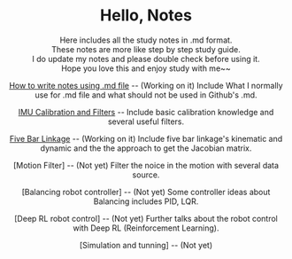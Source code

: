 <div align = "center">

# Hello, Notes
Here includes all the study notes in .md format.\
These notes are more like step by step study guide.\
I do update my notes and please double check before using it.\
Hope you love this and enjoy study with me~~

[How to write notes using .md file](./Markdown_note.md) -- (Working on it) Include What I normally use for .md file and what should not be used in Github's .md. 

[IMU Calibration and Filters](./IMU_filter.md) -- Include basic calibration knowledge and several useful filters.

[Five Bar Linkage](./README.md) -- (Working on it) Include five bar linkage's kinematic and dynamic and the the approach to get the Jacobian matrix.

[Motion Filter]  -- (Not yet) Filter the noice in the motion with several data source. 

[Balancing robot controller] -- (Not yet) Some controller ideas about Balancing includes PID, LQR.  

[Deep RL robot control] -- (Not yet) Further talks about the robot control with Deep RL (Reinforcement Learning). 

[Simulation and tunning] -- (Not yet) 



